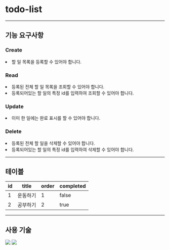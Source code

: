 # todo-list
---
## 기능 요구사항
### <b>Create</b>
<li>할 일 목록을 등록할 수 있어야 합니다.</li>

### <b> Read </b>
<li>등록된 전체 할 일 목록을 조회할 수 있어야 합니다.</li>
<li>등록되어있는 할 일의 특정 id를 입력하여 조회할 수 있어야 합니다.</li>

### <b> Update </b>
<li>이미 한 일에는 완료 표시를 할 수 있어야 합니다.</li>
<li할 일의 내용을 수정할 수 있어야 합니다.</li>

### <b> Delete </b>
<li>등록된 전체 할 일을 삭제할 수 있어야 합니다.</li>
<li>등록되어있는 할 일의 특정 id를 입력하여 삭제할 수 있어야 합니다.</li>

---
## 테이블
id | title | order | completed
---- | ---- | ---- | ----
1 | 운동하기 | 1 | false
2 | 공부하기 | 2 | true

---
## 사용 기술
<span>
  <img src="https://img.shields.io/badge/JAVA-007396?style=for-the-badge&logo=java&logoColor=white">
<span>
<span>
  <img src="https://img.shields.io/badge/Spring-6DB33F?style=for-the-badge&logo=Spring&logoColor=white">
<span>
